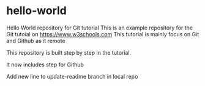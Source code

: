  # hello-world
Hello World repository for Git tutorial
This is an example repository for the Git tutoial on https://www.w3schools.com
This tutorial is mainly focus on Git and Github as it remote

This repository is built step by step in the tutorial. 

It now includes step for Github

Add new line to update-readme branch in local repo
